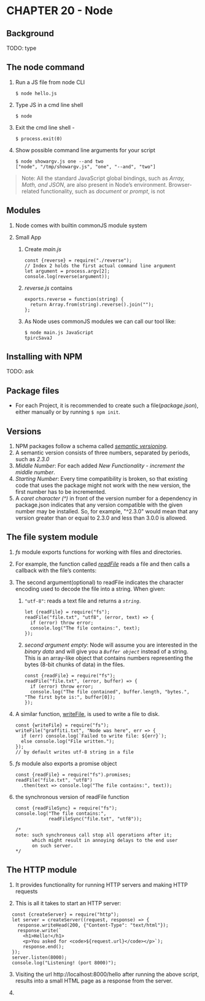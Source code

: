 # CHAPTER 20 - Node

## Background

TODO: type

## The node command

1. Run a JS file from node CLI

   ```JS
   $ node hello.js
   ```

2. Type JS in a cmd line shell

   ```JS
   $ node
   ```

3. Exit the cmd line shell -

   ```JS
   $ process.exit(0)
   ```

4. Show possible command line arguments for your script

   ```JS
   $ node showargv.js one --and two
   ["node", "/tmp/showargv.js", "one", "--and", "two"]
   ```

> Note: All the standard JavaScript global bindings, such as _Array, Math, and JSON_,
> are also present in Node’s environment. Browser-related functionality, such as
> _document_ or _prompt_, is not

## Modules

1.  Node comes with builtin commonJS module system

2.  Small App

    1.  Create _main.js_

        ```JS
        const {reverse} = require("./reverse");
        // Index 2 holds the first actual command line argument
        let argument = process.argv[2];
        console.log(reverse(argument));
        ```

    2.  _reverse.js_ contains

        ```JS
        exports.reverse = function(string) {
          return Array.from(string).reverse().join("");
        };
        ```

    3.  As Node uses commonJS modules we can call our tool like:

        ```JS
        $ node main.js JavaScript
        tpircSavaJ
        ```

## Installing with NPM

TODO: ask

## Package files

- For each Project, it is recommended to create such a file(_package.json_), either manually or by running `$ npm init`.

## Versions

1. NPM packages follow a schema called [_semantic versioning_](https://semver.org/).
2. A semantic version consists of three numbers, separated by periods, such as _2.3.0_
3. _Middle Number_: For each added _New Functionality_ - _increment the middle number_.
4. _Starting Number_: Every time compatibility is broken, so that existing code that uses the package might not work with the new version, the first number has to be incremented.
5. A _caret character (^)_ in front of the version number for a dependency in package.json indicates that any version compatible with the given number may be installed. So, for example, "^2.3.0" would mean that any version greater than or equal to 2.3.0 and less than 3.0.0 is allowed.

## The file system module

1.  _fs_ module exports functions for working with files and
    directories.

2.  For example, the function called [_readFile_](https://nodejs.org/api/fs.html#fs_fspromises_readfile_path_options) reads a file and then calls a callback with the file’s contents:

3.  The second argument(optional) to readFile indicates the character encoding used to decode the file into a string. When given:

    1. `"utf-8"`: reads a text file and returns a _`string`_.

       ```JS
       let {readFile} = require("fs");
       readFile("file.txt", "utf8", (error, text) => {
         if (error) throw error;
         console.log("The file contains:", text);
       });
       ```

    2. _second argument empty_: Node will assume you are interested
       in the _binary data_ and will give you a _`Buffer object`_ instead of a string. This is an array-like object that contains numbers representing the bytes (8-bit chunks of data) in the files.

       ```JS
       const {readFile} = require("fs");
       readFile("file.txt", (error, buffer) => {
         if (error) throw error;
         console.log("The file contained", buffer.length, "bytes.", "The first byte is:", buffer[0]);
       });
       ```

4.  A similar function, [writeFile](https://nodejs.org/api/fs.html#fs_filehandle_writefile_data_options), is used to write a file to disk.

    ```JS
    const {writeFile} = require("fs");
    writeFile("graffiti.txt", "Node was here", err => {
      if (err) console.log(`Failed to write file: ${err}`);
      else console.log("File written.");
    });
    // by default writes utf-8 string in a file
    ```

5.  _fs_ module also exports a promise object

    ```JS
    const {readFile} = require("fs").promises;
    readFile("file.txt", "utf8")
      .then(text => console.log("The file contains:", text));
    ```

6.  the synchronous version of readFile function

    ```JS
    const {readFileSync} = require("fs");
    console.log("The file contains:",
                readFileSync("file.txt", "utf8"));

    /*
    note: such synchronous call stop all operations after it;
          which might result in annoying delays to the end user
          on such server.
    */
    ```

## The HTTP module

1. It provides functionality for running
   HTTP servers and making HTTP requests

2. This is all it takes to start an HTTP server:

```JS
  const {createServer} = require("http");
  let server = createServer((request, response) => {
    response.writeHead(200, {"Content-Type": "text/html"});
    response.write(`
      <h1>Hello!</h1>
      <p>You asked for <code>${request.url}</code></p>`);
      response.end();
  });
  server.listen(8000);
  console.log("Listening! (port 8000)");
```

3. Visiting the url http://localhost:8000/hello after running the above script, results into a small HTML page as a response from the server.

4.
